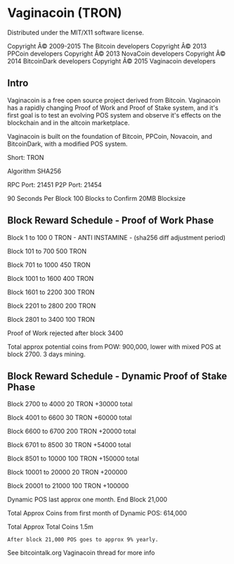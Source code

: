Vaginacoin (TRON)
===================
Distributed under the MIT/X11 software license.

Copyright Â© 2009-2015 The Bitcoin developers
Copyright Â© 2013 PPCoin developers
Copyright Â© 2013 NovaCoin developers
Copyright Â© 2014 BitcoinDark developers
Copyright Â© 2015 Vaginacoin developers

Intro
-----
Vaginacoin is a free open source project derived from Bitcoin. Vaginacoin has a rapidly changing Proof of Work and Proof of Stake system, and it's first goal is to test an evolving POS system and observe it's effects on the blockchain and in the altcoin marketplace.

Vaginacoin is built on the foundation of Bitcoin, PPCoin, Novacoin, and BitcoinDark, with a modified POS system.

Short: TRON

Algorithm SHA256


RPC Port: 21451
P2P Port: 21454



90 Seconds Per Block
100 Blocks to Confirm
20MB Blocksize


Block Reward Schedule - Proof of Work Phase
-------------------------------------------
Block 1 to 100
    0 TRON - ANTI INSTAMINE - (sha256 diff adjustment period)

Block 101 to 700
    500 TRON
	
Block 701 to 1000
	450 TRON

Block 1001 to 1600
	400 TRON

Block 1601 to 2200
	300 TRON

Block 2201 to 2800
	200 TRON

Block 2801 to 3400
	100 TRON

Proof of Work rejected after block 3400


Total approx potential coins from POW: 900,000, lower with mixed POS at block 2700. 3 days mining.
 





Block Reward Schedule - Dynamic Proof of Stake Phase
-------------------------------------------
Block 2700 to 4000
	20 TRON
	+30000 total
	
Block 4001 to 6600
	30 TRON
	+60000 total

Block 6600 to 6700
	200 TRON
	+20000 total

Block 6701 to 8500
	30 TRON
	+54000 total

Block 8501 to 10000
	100 TRON 
	+150000 total

Block 10001 to 20000
	20 TRON
	+200000

Block 20001 to 21000
	100 TRON
	+100000

Dynamic POS last approx one month. End Block 21,000
	
Total Approx Coins from first month of Dynamic POS: 614,000

Total Approx Total Coins 1.5m

	After block 21,000 POS goes to approx 9% yearly.






See bitcointalk.org Vaginacoin thread for more info

